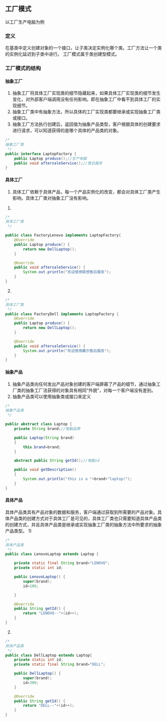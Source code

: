 ## 工厂模式
以工厂生产电脑为例

### 定义
在基类中定义创建对象的一个接口，让子类决定实例化哪个类。工厂方法让一个类的实例化延迟到子类中进行。
工厂模式属于类创建型模式。

### 工厂模式的结构
#### 抽象工厂
1. 抽象工厂将具体工厂实现类的细节隐藏起来，如果具体工厂实现类的细节发生变化，对外部客户端调用没有任何影响。即在抽象工厂中看不到具体工厂的实现细节。
2. 抽象工厂类中有抽象方法，所以具体的工厂实现类都要继承或实现抽象工厂类或接口。
3. 抽象工厂方法执行创建后，返回值为抽象产品类型，客户根据具体的创建要求进行请求，可以知道获得的是哪个具体的产品类的对象。
```java
/*
抽象工厂类
 */
public interface LaptopFactory {
    public Laptop produce();//生产电脑
    public void aftersaleService();//售后服务
}

```
#### 具体工厂
1. 具体工厂依赖于具体产品，每一个产品实例化的改变，都会对具体工厂类产生影响。具体工厂类对抽象工厂没有影响。
1) 
```java
/*
具体工厂类
 */

public class FactoryLenovo implements LaptopFactory{
    @Override
    public Laptop produce() {
        return new DellLaptop();
    }

    @Override
    public void aftersaleService() {
        System.out.println("欢迎使用联想售后服务");
    }
}
```
2) 
```java
/*
具体工厂类
 */
public class FactoryDell implements LaptopFactory {
    @Override
    public Laptop produce() {
        return new DellLaptop();
    }

    @Override
    public void aftersaleService() {
        System.out.println("欢迎使用戴尔售后服务");
    }
}

```
#### 抽象产品
1. 抽象产品类向任何发出产品对象创建的客户端屏蔽了产品的细节，通过抽象工厂类的抽象工厂法获得的对象具有相同“外貌”，对每一个客户端没有差别。
2. 抽象产品类可以使用抽象类或接口来定义
```java
/*
抽象产品类
 */

public abstract class Laptop {
    private String brand;//电脑品牌

    public Laptop(String brand)
    {
        this.brand=brand;
    }

    abstract public String getId();//电脑id

    public void getDescription()
    {
        System.out.println("this is a "+brand+"laptop!");
    }
}

```
#### 具体产品
具体产品类具有产品对象的数据和服务，客户端通过获取到所需要的产品对象。具体产品类的创建方式对于具体工厂是可见的，具体工厂类也只需要知道具体产品类的创建方式，并且具体产品类是继承或实现抽象工厂类的抽象方法中所要求的抽象产品类型。
1) 
```java
/*
具体产品类
 */
public class LenovoLaptop extends Laptop {

    private static final String brand="LENOVO";
    private static int id;

    public LenovoLaptop() {
        super(brand);
        id=100;

    }

    @Override
    public String getId() {
        return "LENOVO--"+(id++);
    }
}

```
2) 
```java
/*
具体产品类
 */
public class DellLaptop extends Laptop{
    private static int id;
    private static final String brand="DELL";

    public DellLaptop() {
        super(brand);
        id=300;
    }

    @Override
    public String getId() {
        return "DELL--"+(id++);
    }
}

```
